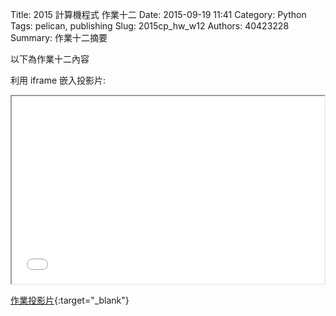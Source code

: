 Title: 2015 計算機程式 作業十二
Date: 2015-09-19 11:41
Category: Python
Tags: pelican, publishing
Slug: 2015cp_hw_w12
Authors: 40423228
Summary: 作業十二摘要

以下為作業十二內容

利用 iframe 嵌入投影片:

<iframe src="40423228_cp_w12_p.html" width="500" height="300"></iframe>

[作業投影片](40423228_cp_w12_p.html){:target="_blank"}

